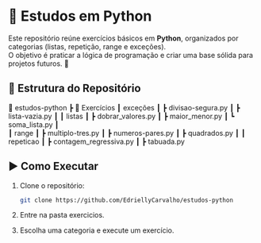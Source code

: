# 🐍 Estudos em Python

Este repositório reúne exercícios básicos em **Python**, organizados por categorias (listas, repetição, range e exceções).  
O objetivo é praticar a lógica de programação e criar uma base sólida para projetos futuros. 🚀

## 📂 Estrutura do Repositório

📁 estudos-python
┣ 📂 Exercícios
┃    exceções
┃ ┣ divisao-segura.py
┃ ┣ lista-vazia.py
┃
┃    listas
┃ ┣ dobrar_valores.py
┃ ┣ maior_menor.py
┃ ┗ soma_lista.py
┃   
┃   range
┃ ┣ multiplo-tres.py
┃ ┣ numeros-pares.py
┃ ┣ quadrados.py
┃
┃   repeticao
┃ ┣ contagem_regressiva.py
┃ ┣ tabuada.py

## ▶️ Como Executar

1. Clone o repositório:
   ```bash
   git clone https://github.com/EdriellyCarvalho/estudos-python 

2. Entre na pasta exercicios.

3. Escolha uma categoria e execute um exercício.